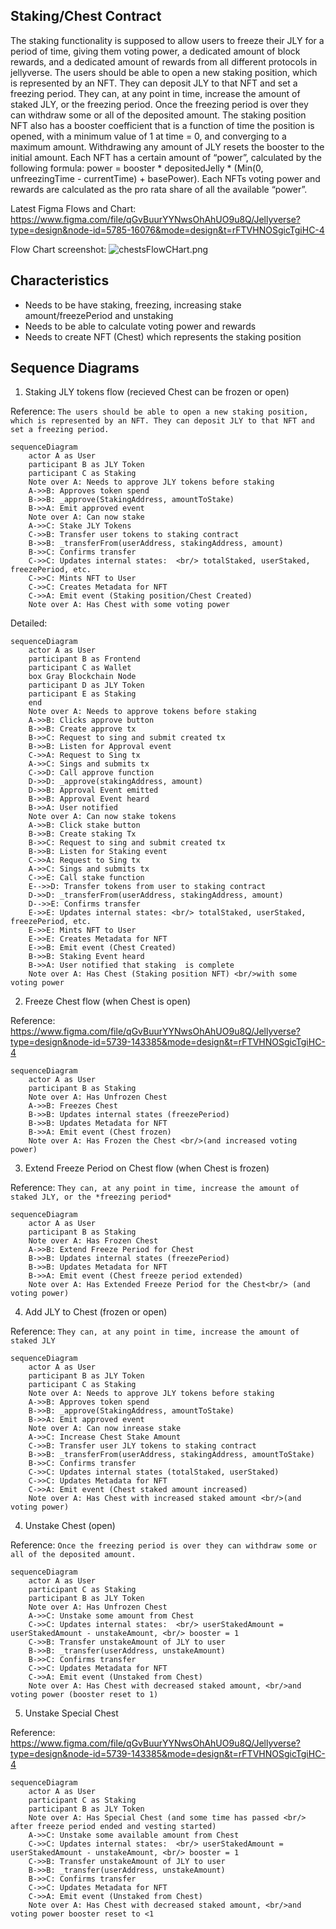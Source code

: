 ## Staking/Chest Contract

The staking functionality is supposed to allow users to freeze their JLY for a period of time, giving them voting power, a dedicated amount of block rewards, and a dedicated amount of rewards from all different protocols in jellyverse. The users should be able to open a new staking position, which is represented by an NFT. They can deposit JLY to that NFT and set a freezing period. They can, at any point in time, increase the amount of staked JLY, or the freezing period. Once the freezing period is over they can withdraw some or all of the deposited amount. The staking position NFT also has a booster coefficient that is a function of time the position is opened, with a minimum value of 1 at time = 0, and converging to a maximum amount. Withdrawing any amount of JLY resets the booster to the initial amount. Each NFT has a certain amount of “power”, calculated by the following formula: power = booster * depositedJelly * (Min(0, unfreezingTime - currentTime) + basePower). Each NFTs voting power and rewards are calculated as the pro rata share of all the available “power”.

Latest Figma Flows and Chart: https://www.figma.com/file/qGvBuurYYNwsOhAhUO9u8Q/Jellyverse?type=design&node-id=5785-16076&mode=design&t=rFTVHNOSgicTgiHC-4

Flow Chart screenshot:
![chestsFlowCHart.png](./chestsFlowChart.svg)
## Characteristics

- Needs to be have staking, freezing, increasing stake amount/freezePeriod and unstaking
- Needs to be able to calculate voting power and rewards
- Needs to create NFT (Chest) which represents the staking position

## Sequence Diagrams

1. Staking JLY tokens flow (recieved Chest can be frozen or open)

Reference:
`The users should be able to open a new staking position, which is represented by an NFT. They can deposit JLY to that NFT and set a freezing period.`

```mermaid
sequenceDiagram
    actor A as User
    participant B as JLY Token
    participant C as Staking
    Note over A: Needs to approve JLY tokens before staking
    A->>B: Approves token spend
    B->>B: _approve(StakingAddress, amountToStake)
    B->>A: Emit approved event 
    Note over A: Can now stake
    A->>C: Stake JLY Tokens 
    C->>B: Transfer user tokens to staking contract
    B->>B: _transferFrom(userAddress, stakingAddress, amount)
    B->>C: Confirms transfer
    C->>C: Updates internal states:  <br/> totalStaked, userStaked, freezePeriod, etc.
    C->>C: Mints NFT to User
    C->>C: Creates Metadata for NFT
    C->>A: Emit event (Staking position/Chest Created)
    Note over A: Has Chest with some voting power

```
Detailed:
```mermaid
sequenceDiagram
    actor A as User
    participant B as Frontend
    participant C as Wallet
    box Gray Blockchain Node 
    participant D as JLY Token
    participant E as Staking
    end
    Note over A: Needs to approve tokens before staking
    A->>B: Clicks approve button
    B->>B: Create approve tx 
    B->>C: Request to sing and submit created tx
    B->>B: Listen for Approval event
    C->>A: Request to Sing tx
    A->>C: Sings and submits tx
    C->>D: Call approve function
    D->>D: _approve(stakingAddress, amount)
    D->>B: Approval Event emitted
    B->>B: Approval Event heard
    B->>A: User notified
    Note over A: Can now stake tokens
    A->>B: Click stake button
    B->>B: Create staking Tx
    B->>C: Request to sing and submit created tx
    B->>B: Listen for Staking event
    C->>A: Request to Sing tx
    A->>C: Sings and submits tx
    C->>E: Call stake function
    E-->>D: Transfer tokens from user to staking contract
    D->>D: _transferFrom(userAddress, stakingAddress, amount)
    D-->>E: Confirms transfer
    E->>E: Updates internal states: <br/> totalStaked, userStaked, freezePeriod, etc.
    E->>E: Mints NFT to User
    E->>E: Creates Metadata for NFT
    E->>B: Emit event (Chest Created)
    B->>B: Staking Event heard
    B->>A: User notified that staking  is complete
    Note over A: Has Chest (Staking position NFT) <br/>with some voting power
```
2. Freeze Chest flow (when Chest is open)

Reference:
https://www.figma.com/file/qGvBuurYYNwsOhAhUO9u8Q/Jellyverse?type=design&node-id=5739-143385&mode=design&t=rFTVHNOSgicTgiHC-4
```mermaid
sequenceDiagram
    actor A as User
    participant B as Staking
    Note over A: Has Unfrozen Chest
    A->>B: Freezes Chest
    B->>B: Updates internal states (freezePeriod)
    B->>B: Updates Metadata for NFT
    B->>A: Emit event (Chest frozen)
    Note over A: Has Frozen the Chest <br/>(and increased voting power)

```
3. Extend Freeze Period on Chest flow (when Chest is frozen)

Reference:
`They can, at any point in time, increase the amount of staked JLY, or the *freezing period*`

```mermaid
sequenceDiagram
    actor A as User
    participant B as Staking
    Note over A: Has Frozen Chest
    A->>B: Extend Freeze Period for Chest
    B->>B: Updates internal states (freezePeriod)
    B->>B: Updates Metadata for NFT
    B->>A: Emit event (Chest freeze period extended)
    Note over A: Has Extended Freeze Period for the Chest<br/> (and voting power)

```
4. Add JLY to Chest (frozen or open)

Reference:
`They can, at any point in time, increase the amount of staked JLY`
```mermaid
sequenceDiagram
    actor A as User
    participant B as JLY Token
    participant C as Staking
    Note over A: Needs to approve JLY tokens before staking
    A->>B: Approves token spend
    B->>B: _approve(StakingAddress, amountToStake)
    B->>A: Emit approved event 
    Note over A: Can now inrease stake
    A->>C: Increase Chest Stake Amount
    C->>B: Transfer user JLY tokens to staking contract
    B->>B: _transferFrom(userAddress, stakingAddress, amountToStake)
    B->>C: Confirms transfer
    C->>C: Updates internal states (totalStaked, userStaked)
    C->>C: Updates Metadata for NFT
    C->>A: Emit event (Chest staked amount increased)
    Note over A: Has Chest with increased staked amount <br/>(and voting power)

```
4. Unstake Chest (open)

Reference:
`Once the freezing period is over they can withdraw some or all of the deposited amount.`
```mermaid
sequenceDiagram
    actor A as User
    participant C as Staking
    participant B as JLY Token
    Note over A: Has Unfrozen Chest
    A->>C: Unstake some amount from Chest
    C->>C: Updates internal states:  <br/> userStakedAmount = userStakedAmount - unstakeAmount, <br/> booster = 1
    C->>B: Transfer unstakeAmount of JLY to user 
    B->>B: _transfer(userAddress, unstakeAmount)
    B->>C: Confirms transfer 
    C->>C: Updates Metadata for NFT
    C->>A: Emit event (Unstaked from Chest)
    Note over A: Has Chest with decreased staked amount, <br/>and voting power (booster reset to 1)

```

5. Unstake Special Chest

Reference:
https://www.figma.com/file/qGvBuurYYNwsOhAhUO9u8Q/Jellyverse?type=design&node-id=5739-143385&mode=design&t=rFTVHNOSgicTgiHC-4
```mermaid
sequenceDiagram
    actor A as User
    participant C as Staking
    participant B as JLY Token
    Note over A: Has Special Chest (and some time has passed <br/> after freeze period ended and vesting started)
    A->>C: Unstake some available amount from Chest
    C->>C: Updates internal states:  <br/> userStakedAmount = userStakedAmount - unstakeAmount, <br/> booster = 1
    C->>B: Transfer unstakeAmount of JLY to user 
    B->>B: _transfer(userAddress, unstakeAmount)
    B->>C: Confirms transfer 
    C->>C: Updates Metadata for NFT
    C->>A: Emit event (Unstaked from Chest)
    Note over A: Has Chest with decreased staked amount, <br/>and voting power booster reset to <1

```